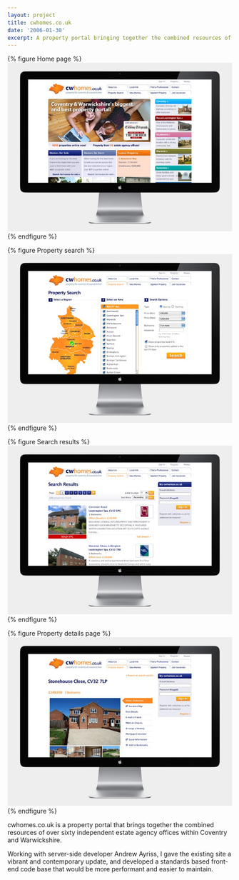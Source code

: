 ```yaml
---
layout: project
title: cwhomes.co.uk
date: '2006-01-30'
excerpt: A property portal bringing together the combined resources of over sixty independent estate agency offices within Coventry and Warwickshire.
---
```

{% figure Home page %}
![](/assets/images/projects/cwhomes/0.jpg)
{% endfigure %}

{% figure Property search %}
![](/assets/images/projects/cwhomes/1.jpg)
{% endfigure %}

{% figure Search results %}
![](/assets/images/projects/cwhomes/2.jpg)
{% endfigure %}

{% figure Property details page %}
![](/assets/images/projects/cwhomes/3.jpg)
{% endfigure %}

cwhomes.co.uk is a property portal that brings together the combined resources of over sixty independent estate agency offices within Coventry and Warwickshire.

Working with server-side developer Andrew Ayriss, I gave the existing site a vibrant and contemporary update, and developed a standards based front-end code base that would be more performant and easier to maintain.